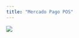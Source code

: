 ```yaml
---
title: "Mercado Pago POS"
---
```


![](https://prod-files-secure.s3.us-west-2.amazonaws.com/9da76ef5-4bc0-404e-9700-92e39c0a129d/d05e5f50-5937-48b7-a928-86135efc1db5/Example_4.png?X-Amz-Algorithm=AWS4-HMAC-SHA256&X-Amz-Content-Sha256=UNSIGNED-PAYLOAD&X-Amz-Credential=ASIAZI2LB466SFQ3QOT5%2F20251022%2Fus-west-2%2Fs3%2Faws4_request&X-Amz-Date=20251022T182508Z&X-Amz-Expires=3600&X-Amz-Security-Token=IQoJb3JpZ2luX2VjEHoaCXVzLXdlc3QtMiJGMEQCIBDOnJFhj1s1olOwMsX7nWQRX742O8p8BtgVm2BJtYZUAiAEzDyNorIoxlYLEFNpKxUT%2Bn0yEmQyPpqxouy6f7moWir%2FAwgzEAAaDDYzNzQyMzE4MzgwNSIM%2F11jClRiaFCgqCjiKtwDYFFj%2BJr3nfDqdN%2B8juZoRIymbbFNOAoKh8edDo%2BOa9fzUw38bHRklDVomsM8tHO8ARUesJ%2BOsZWep%2FeTKGKesM0Bk0eLaojqrMgfwaPJ0nBPhcMnrV8G3AXWNqFlANjz9BEF8yTf4CoZFohrq6ohJph3ulf7Nc%2BEVUXFNo4ne%2FS%2BalryBNLoSHjOAW8jUl7a3vNRTjTgw5aZKs37PmM1Ls75zTRJtLTVoF3ugCcle7D0S%2B0W4UztidaxAnYZQFMx1oMJoR8VMP9WAzWzHzqxU%2FE5UDd07OA8XYDBjqD2PgtycIw%2BPsOUb482Cw1v%2Fv6vVxrGj9B62uXe49Uic%2BaIrttC5Ntspa1FrrdIhNEhd9qOQH4%2F8lwwM835qHOQH7zhkT71CxDsxcFRu6wCiQ8b91%2FQaFjehk4dOalhA3sJzqYX0mDJKfv%2FBiFTuZ9mx2t3j6ThAQbeLAhKjTmjjEFiZE3t4Aatf9HDMPK6k9n2fQDB%2FLmbi3rOw5ERqzdQ8FdTtj1N0%2BHajLYORDNXwYWOP4i1PCLFvqtcAwl1oMNaGl9p8u8YX4DHMixTDRJyIe6Z68jk6R2XxUjYLMvzMKzWiuG1Z8ZuE9kC%2FtXharjmfyPGQXNkpnr6AQq1OiswuK3kxwY6pgHShhF7Sse0cAVBj%2Bt9tyhgVN9mgSzbNMtrdRLKwQmXtvK%2BXEakL1v5yPYjnL2V5mr1CnigeNCDK2Zp5emwASdDYr3Dl8Ia%2FnIqfain5Xh9HImV5TG6ViA6pIWxSAiEC8zzNCsNx0jNw0jCY0RP5SIDHpPn35%2FoPoQ7tbqtb0%2F6qgNnwjnJT6M0usvYID2hjdvn93DtzBq5Qs0fzeJI2jqlDxGRqQMh&X-Amz-Signature=f81e293eb63f16ff5b0c4ef7f33d9f7948b17ba2470d022f87348fe715ac8980&X-Amz-SignedHeaders=host&x-amz-checksum-mode=ENABLED&x-id=GetObject)
